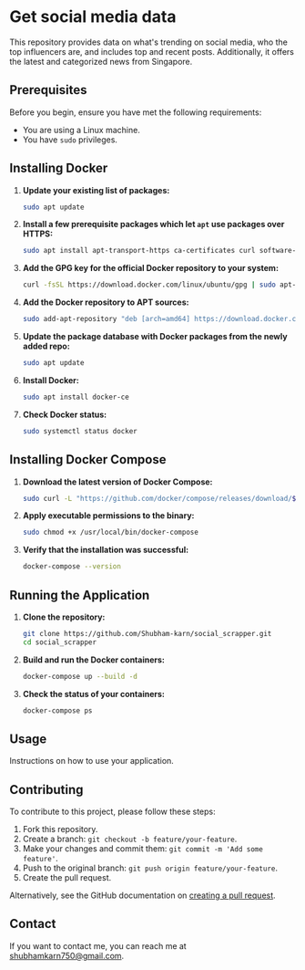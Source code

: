 # Get social media data

This repository provides data on what's trending on social media, who the top influencers are, and includes top and recent posts. Additionally, it offers the latest and categorized news from Singapore.

## Prerequisites

Before you begin, ensure you have met the following requirements:
- You are using a Linux machine.
- You have `sudo` privileges.

## Installing Docker

1. **Update your existing list of packages:**

    ```sh
    sudo apt update
    ```

2. **Install a few prerequisite packages which let `apt` use packages over HTTPS:**

    ```sh
    sudo apt install apt-transport-https ca-certificates curl software-properties-common
    ```

3. **Add the GPG key for the official Docker repository to your system:**

    ```sh
    curl -fsSL https://download.docker.com/linux/ubuntu/gpg | sudo apt-key add -
    ```

4. **Add the Docker repository to APT sources:**

    ```sh
    sudo add-apt-repository "deb [arch=amd64] https://download.docker.com/linux/ubuntu $(lsb_release -cs) stable"
    ```

5. **Update the package database with Docker packages from the newly added repo:**

    ```sh
    sudo apt update
    ```

6. **Install Docker:**

    ```sh
    sudo apt install docker-ce
    ```

7. **Check Docker status:**

    ```sh
    sudo systemctl status docker
    ```

## Installing Docker Compose

1. **Download the latest version of Docker Compose:**

    ```sh
    sudo curl -L "https://github.com/docker/compose/releases/download/$(curl -s https://api.github.com/repos/docker/compose/releases/latest | grep -Po '"tag_name": "\K.*?(?=")')/docker-compose-$(uname -s)-$(uname -m)" -o /usr/local/bin/docker-compose
    ```

2. **Apply executable permissions to the binary:**

    ```sh
    sudo chmod +x /usr/local/bin/docker-compose
    ```

3. **Verify that the installation was successful:**

    ```sh
    docker-compose --version
    ```

## Running the Application

1. **Clone the repository:**

    ```sh
    git clone https://github.com/Shubham-karn/social_scrapper.git
    cd social_scrapper
    ```

2. **Build and run the Docker containers:**

    ```sh
    docker-compose up --build -d
    ```

3. **Check the status of your containers:**

    ```sh
    docker-compose ps
    ```

## Usage

Instructions on how to use your application.

## Contributing

To contribute to this project, please follow these steps:

1. Fork this repository.
2. Create a branch: `git checkout -b feature/your-feature`.
3. Make your changes and commit them: `git commit -m 'Add some feature'`.
4. Push to the original branch: `git push origin feature/your-feature`.
5. Create the pull request.

Alternatively, see the GitHub documentation on [creating a pull request](https://help.github.com/articles/creating-a-pull-request/).

## Contact

If you want to contact me, you can reach me at [shubhamkarn750@gmail.com](mailto:shubhamkarn750@gmail.com).
